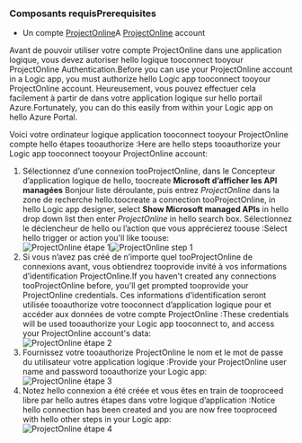 ### <a name="prerequisites"></a><span data-ttu-id="baa9a-101">Composants requis</span><span class="sxs-lookup"><span data-stu-id="baa9a-101">Prerequisites</span></span>
* <span data-ttu-id="baa9a-102">Un compte [ProjectOnline](https://products.office.com/Project/project-online-with-project-for-office-365)</span><span class="sxs-lookup"><span data-stu-id="baa9a-102">A [ProjectOnline](https://products.office.com/Project/project-online-with-project-for-office-365) account</span></span> 

<span data-ttu-id="baa9a-103">Avant de pouvoir utiliser votre compte ProjectOnline dans une application logique, vous devez autoriser hello logique tooconnect tooyour ProjectOnline Authentication.</span><span class="sxs-lookup"><span data-stu-id="baa9a-103">Before you can use your ProjectOnline account in a Logic app, you must authorize hello Logic app tooconnect tooyour ProjectOnline account.</span></span> <span data-ttu-id="baa9a-104">Heureusement, vous pouvez effectuer cela facilement à partir de dans votre application logique sur hello portail Azure.</span><span class="sxs-lookup"><span data-stu-id="baa9a-104">Fortunately, you can do this easily from within your Logic app on hello Azure Portal.</span></span> 

<span data-ttu-id="baa9a-105">Voici votre ordinateur logique application tooconnect tooyour ProjectOnline compte hello étapes tooauthorize :</span><span class="sxs-lookup"><span data-stu-id="baa9a-105">Here are hello steps tooauthorize your Logic app tooconnect tooyour ProjectOnline account:</span></span>

1. <span data-ttu-id="baa9a-106">Sélectionnez d’une connexion tooProjectOnline, dans le Concepteur d’application logique de hello, toocreate **Microsoft d’afficher les API managées** Bonjour liste déroulante, puis entrez *ProjectOnline* dans la zone de recherche hello.</span><span class="sxs-lookup"><span data-stu-id="baa9a-106">toocreate a connection tooProjectOnline, in hello Logic app designer, select **Show Microsoft managed APIs** in hello drop down list then enter *ProjectOnline* in hello search box.</span></span> <span data-ttu-id="baa9a-107">Sélectionnez le déclencheur de hello ou l’action que vous apprécierez toouse :</span><span class="sxs-lookup"><span data-stu-id="baa9a-107">Select hello trigger or action you'll like toouse:</span></span>  
   <span data-ttu-id="baa9a-108">![ProjectOnline étape 1](./media/connectors-create-api-projectonline/projectonline-1.png)</span><span class="sxs-lookup"><span data-stu-id="baa9a-108">![ProjectOnline step 1](./media/connectors-create-api-projectonline/projectonline-1.png)</span></span>
2. <span data-ttu-id="baa9a-109">Si vous n’avez pas créé de n’importe quel tooProjectOnline de connexions avant, vous obtiendrez tooprovide invité à vos informations d’identification ProjectOnline.</span><span class="sxs-lookup"><span data-stu-id="baa9a-109">If you haven't created any connections tooProjectOnline before, you'll get prompted tooprovide your ProjectOnline credentials.</span></span> <span data-ttu-id="baa9a-110">Ces informations d’identification seront utilisée tooauthorize votre tooconnect d’application logique pour et accéder aux données de votre compte ProjectOnline :</span><span class="sxs-lookup"><span data-stu-id="baa9a-110">These credentials will be used tooauthorize your Logic app tooconnect to, and access your ProjectOnline account's data:</span></span>  
   ![ProjectOnline étape 2](./media/connectors-create-api-projectonline/projectonline-2.png)
3. <span data-ttu-id="baa9a-112">Fournissez votre tooauthorize ProjectOnline le nom et le mot de passe du utilisateur votre application logique :</span><span class="sxs-lookup"><span data-stu-id="baa9a-112">Provide your ProjectOnline user name and password tooauthorize your Logic app:</span></span>  
   ![ProjectOnline étape 3](./media/connectors-create-api-projectonline/projectonline-3.png)   
4. <span data-ttu-id="baa9a-114">Notez hello connexion a été créée et vous êtes en train de tooproceed libre par hello autres étapes dans votre logique d’application :</span><span class="sxs-lookup"><span data-stu-id="baa9a-114">Notice hello connection has been created and you are now free tooproceed with hello other steps in your Logic app:</span></span>  
   ![ProjectOnline étape 4](./media/connectors-create-api-projectonline/projectonline-4.png)   

